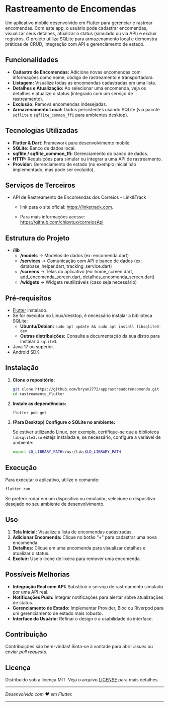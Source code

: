 # Rastreamento de Encomendas

Um aplicativo mobile desenvolvido em Flutter para gerenciar e rastrear encomendas. Com este app, o usuário pode cadastrar encomendas, visualizar seus detalhes, atualizar o status (simulado ou via API) e excluir registros. O projeto utiliza SQLite para armazenamento local e demonstra práticas de CRUD, integração com API e gerenciamento de estado.

## Funcionalidades

- **Cadastro de Encomendas:** Adicione novas encomendas com informações como nome, código de rastreamento e transportadora.
- **Listagem:** Visualize todas as encomendas cadastradas em uma lista.
- **Detalhes e Atualização:** Ao selecionar uma encomenda, veja os detalhes e atualize o status (integrado com um serviço de rastreamento).
- **Exclusão:** Remova encomendas indesejadas.
- **Armazenamento Local:** Dados persistentes usando SQLite (via pacote `sqflite` e `sqflite_common_ffi` para ambientes desktop).

## Tecnologias Utilizadas

- **Flutter & Dart:** Framework para desenvolvimento mobile.
- **SQLite:** Banco de dados local.
- **sqflite / sqflite_common_ffi:** Gerenciamento do banco de dados.
- **HTTP:** Requisições para simular ou integrar a uma API de rastreamento.
- **Provider:** Gerenciamento de estado (no exemplo inicial não implementado, mas pode ser evoluído).
  
## Serviços de Terceiros

- API de Rastreamento de Encomendas dos Correios - Link&Track
  
  - link para o site oficial: https://linketrack.com.
  
  - Para mais informações acesse:  https://github.com/chipytux/correiosApi
  
      

## Estrutura do Projeto

- **/lib**
  - **/models**          -> Modelos de dados (ex: encomenda.dart)
  - **/services**        -> Comunicação com API e banco de dados (ex: database_helper.dart, tracking_service.dart)
  - **/screens**         -> Telas do aplicativo (ex: home_screen.dart, add_encomenda_screen.dart, detalhes_encomenda_screen.dart)
  - **/widgets**        -> Widgets reutilizáveis (caso seja necessário)

## Pré-requisitos

- [Flutter](https://flutter.dev/docs/get-started/install) instalado.
- Se for executar no Linux/desktop, é necessário instalar a biblioteca SQLite:
  - **Ubuntu/Debian:** `sudo apt update && sudo apt install libsqlite3-dev`
  - **Outras distribuições:** Consulte a documentação da sua distro para instalar o `sqlite3`.
- Java 17 ou superior.
- Android SDK. 

## Instalação

1. **Clone o repositório:**

   ```bash
   git clone https://github.com/bryan2772/apprastreadorencomenda.git
   cd rastreamento_flutter
   ```

2. **Instale as dependências:**

   ```bash
   flutter pub get
   ```

3. **(Para Desktop) Configure o SQLite no ambiente:**

   Se estiver utilizando Linux, por exemplo, certifique-se que a biblioteca `libsqlite3.so` esteja instalada e, se necessário, configure a variável de ambiente:

   ```bash
   export LD_LIBRARY_PATH=/usr/lib:$LD_LIBRARY_PATH
   ```

## Execução

Para executar o aplicativo, utilize o comando:

```bash
flutter run
```

Se preferir rodar em um dispositivo ou emulador, selecione o dispositivo desejado no seu ambiente de desenvolvimento.

## Uso

1. **Tela Inicial:** Visualize a lista de encomendas cadastradas.
2. **Adicionar Encomenda:** Clique no botão "+" para cadastrar uma nova encomenda.
3. **Detalhes:** Clique em uma encomenda para visualizar detalhes e atualizar o status.
4. **Excluir:** Use o ícone de lixeira para remover uma encomenda.

## Possíveis Melhorias

- **Integração Real com API:** Substituir o serviço de rastreamento simulado por uma API real.
- **Notificações Push:** Integrar notificações para alertar sobre atualizações de status.
- **Gerenciamento de Estado:** Implementar Provider, Bloc ou Riverpod para um gerenciamento de estado mais robusto.
- **Interface do Usuário:** Refinar o design e a usabilidade da interface.

## Contribuição

Contribuições são bem-vindas! Sinta-se à vontade para abrir _issues_ ou enviar _pull requests_.

## Licença

Distribuído sob a licença MIT. Veja o arquivo [LICENSE](LICENSE) para mais detalhes.

---

*Desenvolvido com ❤️ em Flutter.*


---
